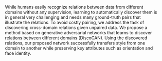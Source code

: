 

<!--
 * @version:
 * @Author:  StevenJokess https://github.com/StevenJokess
 * @Date: 2020-10-17 17:21:02
 * @LastEditors:  StevenJokess https://github.com/StevenJokess
 * @LastEditTime: 2020-10-21 22:42:23
 * @Description:
 * @TODO::
 * @Reference:
-->

While humans easily recognize relations between data from different domains without any supervision, learning to automatically discover them is in general very challenging and needs many ground-truth pairs that illustrate the relations. To avoid costly pairing, we address the task of discovering cross-domain relations given unpaired data. We propose a method based on generative adversarial networks that learns to discover relations between different domains (DiscoGAN). Using the discovered relations, our proposed network successfully transfers style from one domain to another while preserving key attributes such as orientation and face identity.

[1]: https://arxiv.org/pdf/1703.05192.pdf
[2]: https://github.com/eriklindernoren/PyTorch-GAN/blob/master/implementations/discogan/discogan.py
